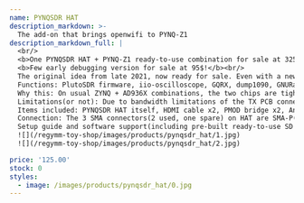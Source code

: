 ```yaml
---
name: PYNQSDR HAT
description_markdown: >-
  The add-on that brings openwifi to PYNQ-Z1 
description_markdown_full: |
  <br/>
  <b>One PYNQSDR HAT + PYNQ-Z1 ready-to-use combination for sale at 325$!</b><br/>
  <b>Few early debugging version for sale at 95$!</b><br/>
  The original idea from late 2021, now ready for sale. Even with a new 299$ PYNQ-Z1, this combo is still the cheapest available openwifi-capable platform(as of late 2022). <br/>
  Functions: PlutoSDR firmware, iio-oscilloscope, GQRX, dump1090, GNURadio, openwifi firmware, WiFi hotspot, packets capture, connect to other hotspots, and more. <br/>
  Why this: On usual ZYNQ + AD936X combinations, the two chips are tightly coupled on one board, making it hard if even possible to utilize the ZYNQ for general FPGA development. But here, with the extension removable, you still have a fully-functional PYNQ-Z1 ready for anything. So it's especially suitable for FPGA person who want to have a taste of SDR(like me), or vise versa. <br/>
  Limitations(or not): Due to bandwidth limitations of the TX PCB connections, 1RX1TX 40 MHz sample rate is the maximum. This is enough for all openwifi operations. This limitation can lifted by changing the series 200 Ohm resistors on PYNQ-Z1 PMOD to 0 Ohm. <b>If you buy the HAT + PYNQ-Z1 combo from here, I can do this modification for free and the full 61.44 MHz sample rate can be reached.</b> The baluns are not rated for 5 GHz, so transmission power is low. Also, I don't guarentee any exotic RF performance except that on my desk an iPhone can connect and communicate with the openwifi hotspot 20 cm away from the antennae.<br/>
  Items included: PYNQSDR HAT itself, HDMI cable x2, PMOD bridge x2, Antenna x2, SMA adapter x2. See picture below. <i>PYNQ-Z1 itself is NOT included!</i><br/>
  Connection: The 3 SMA connectors(2 used, one spare) on HAT are SMA-P(ordinary standard), the adapters are SMA-J to RP-SMA-P, the antennae are RP-SMA-J(WiFi standard). See picture below. <br/>
  Setup guide and software support(including pre-built ready-to-use SD card images): <a href="https://github.com/regymm/PYNQSDR">guide and more</a> / <a href="http://149.28.136.195/">prebuilt images</a> . <br/>
  ![](/regymm-toy-shop/images/products/pynqsdr_hat/1.jpg)
  ![](/regymm-toy-shop/images/products/pynqsdr_hat/2.jpg)

price: '125.00'
stock: 0
styles:
  - image: /images/products/pynqsdr_hat/0.jpg
---
```

